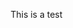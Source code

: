 <!DOCTYPE html>
<html lang="en">
<head>
  <meta charset="UTF-8">
  <meta name="viewport" content="width=device-width, initial-scale=1.0">
  <meta http-equiv="X-UA-Compatible" content="ie=edge">
  <title>Document</title>
  <script defer src="face-api.min.js"></script>
  <script defer src="script.js"></script>
  <style>
    body {
      margin: 0;
      padding: 0;
      width: 100vw;
      height: 100vh;
      display: flex;
      justify-content: center;
      align-items: center;
    }

    canvas {
      position: absolute;
    }
  </style>
</head>
<body>
  <p>This is a test</p>
</body>
</html>
